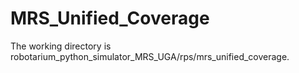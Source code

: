 # MRS_Unified_Coverage  

The working directory is robotarium_python_simulator_MRS_UGA/rps/mrs_unified_coverage.
